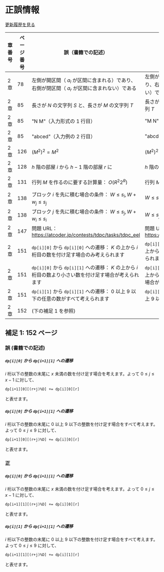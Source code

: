 # 正誤情報

[更新履歴を見る](https://github.com/tsutaj/pastbook-2-source-code/commits/main/errata.md)

| 章番号 | ページ番号 | 誤（書籍での記述）                                                 | 正                                                  |
| ------ | ---------- | ------------------------------------------------------------------ | --------------------------------------------------- |
| 2 章 | 78 | 左側が開区間（ $a_l$ が区間に含まれる）であり、右側が閉区間（ $a_r$ が区間に含まれない）である | 左側が閉区間（ $a_l$ が区間に含まれる）であり、右側が開区間（ $a_r$ が区間に含まれない）である | 
| 2 章   | 85         | 長さが $N$ の文字列 $S$ と、長さが $M$ の文字列 $T$                | 長さが $M$ の文字列 $S$ と、長さが $N$ の文字列 $T$ |
| 2 章   | 85         | "N M"（入力形式の 1 行目）                                         | "M N"                                               |
| 2 章   | 85         | "abced"（入力例の 2 行目）                                         | "abcde"                                             |
| 2 章   | 126        | $\left( M^2 \right)^2 = M^2$                                       | $\left( M^2 \right)^2 = M^4$ |
| 2 章   | 128        | $h$ 階の部屋 $i$ から $h-1$ 階の部屋 $r$ に                        | $h$ 階の部屋 $r$ から $h-1$ 階の部屋 $r$ に         |
| 2 章   | 131        | 行列 $M$ を作るのに要する計算量： $O(R^2 2^R)$                     | 行列 $M$ を作るのに要する計算量： $O(R^3 2^R)$ | 
| 2 章   | 138        | ブロック $i$ を先に積む場合の条件： $W \leq s_i, W + w_j \leq s_j$ | $W \leq s_i, W + w_i \leq s_j$                      |
| 2 章   | 138        | ブロック $j$ を先に積む場合の条件： $W \leq s_j, W + w_i \leq s_i$ | $W \leq s_j, W + w_j \leq s_i$                      |
| 2 章   | 147        | 問題 URL：https://atcoder.jp/contests/tdpc/tasks/tdpc_eel          | 問題 URL：https://atcoder.jp/contests/dp/tasks/dp_p |
| 2 章   | 151        | `dp[i][0]` から `dp[i][0]` への遷移： $K$ の上から $i$ 桁目の数を付け足す場合のみ考えられます           | `dp[i][0]` から `dp[i+1][0]` への遷移： $K$ の上から $i$ 桁目の数を付け足す場合のみ考えられます           |
| 2 章   | 151        | `dp[i][0]` から `dp[i][1]` への遷移： $K$ の上から $i$ 桁目の数より小さい数を付け足す場合が考えられます | `dp[i][0]` から `dp[i+1][1]` への遷移： $K$ の上から $i$ 桁目の数より小さい数を付け足す場合が考えられます |
| 2 章   | 151        | `dp[i][1]` から `dp[i][1]` への遷移： $0$ 以上 $9$ 以下の任意の数がすべて考えられます                   | `dp[i][1]` から `dp[i+1][1]` への遷移： $0$ 以上 $9$ 以下の任意の数がすべて考えられます                   |
| 2 章   | 152        | (下の補足 1 を参照)                                                                                     |                                                                                                           |

## 補足 1: 152 ページ

### 誤 (書籍での記述)

##### `dp[i][0]` から `dp[i+1][1]` への遷移

$i$ 桁以下の整数の末尾に $x$ 未満の数を付け足す場合を考えます。よって $0 \le j \le x-1$ に対して、

```
dp[i+1][0][(r+j)%D] += dp[i][0][r]
```

と表せます。

##### `dp[i][0]` から `dp[i+1][1]` への遷移

$i$ 桁以下の整数の末尾に $0$ 以上 $9$ 以下の整数を付け足す場合をすべて考えます。よって $0 \le j \le 9$ に対して、

```
dp[i+1][0][(r+j)%D] += dp[i][0][r]
```

と表せます。

### 正

##### `dp[i][0]` から `dp[i+1][1]` への遷移

$i$ 桁以下の整数の末尾に $x$ 未満の数を付け足す場合を考えます。よって $0 \le j \le x-1$ に対して、

```
dp[i+1][1][(r+j)%D] += dp[i][0][r]
```

と表せます。

##### `dp[i][1]` から `dp[i+1][1]` への遷移

$i$ 桁以下の整数の末尾に $0$ 以上 $9$ 以下の整数を付け足す場合をすべて考えます。よって $0 \le j \le 9$ に対して、

```
dp[i+1][1][(r+j)%D] += dp[i][1][r]
```

と表せます。
